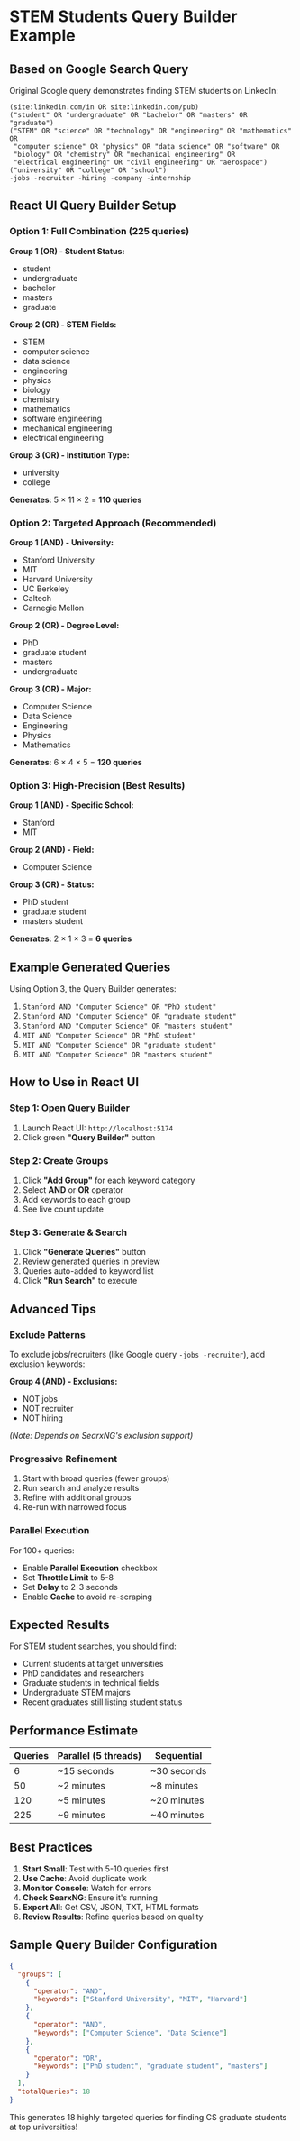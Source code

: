 # STEM Students Query Builder Example

## Based on Google Search Query

Original Google query demonstrates finding STEM students on LinkedIn:
```
(site:linkedin.com/in OR site:linkedin.com/pub) 
("student" OR "undergraduate" OR "bachelor" OR "masters" OR "graduate") 
("STEM" OR "science" OR "technology" OR "engineering" OR "mathematics" OR 
 "computer science" OR "physics" OR "data science" OR "software" OR 
 "biology" OR "chemistry" OR "mechanical engineering" OR 
 "electrical engineering" OR "civil engineering" OR "aerospace") 
("university" OR "college" OR "school") 
-jobs -recruiter -hiring -company -internship
```

## React UI Query Builder Setup

### Option 1: Full Combination (225 queries)

**Group 1 (OR) - Student Status:**
- student
- undergraduate  
- bachelor
- masters
- graduate

**Group 2 (OR) - STEM Fields:**
- STEM
- computer science
- data science
- engineering
- physics
- biology
- chemistry
- mathematics
- software engineering
- mechanical engineering
- electrical engineering

**Group 3 (OR) - Institution Type:**
- university
- college

**Generates**: 5 × 11 × 2 = **110 queries**

### Option 2: Targeted Approach (Recommended)

**Group 1 (AND) - University:**
- Stanford University
- MIT
- Harvard University
- UC Berkeley
- Caltech
- Carnegie Mellon

**Group 2 (OR) - Degree Level:**
- PhD
- graduate student
- masters
- undergraduate

**Group 3 (OR) - Major:**
- Computer Science
- Data Science
- Engineering
- Physics
- Mathematics

**Generates**: 6 × 4 × 5 = **120 queries**

### Option 3: High-Precision (Best Results)

**Group 1 (AND) - Specific School:**
- Stanford
- MIT

**Group 2 (AND) - Field:**
- Computer Science

**Group 3 (OR) - Status:**
- PhD student
- graduate student
- masters student

**Generates**: 2 × 1 × 3 = **6 queries**

## Example Generated Queries

Using Option 3, the Query Builder generates:

1. `Stanford AND "Computer Science" OR "PhD student"`
2. `Stanford AND "Computer Science" OR "graduate student"`
3. `Stanford AND "Computer Science" OR "masters student"`
4. `MIT AND "Computer Science" OR "PhD student"`
5. `MIT AND "Computer Science" OR "graduate student"`
6. `MIT AND "Computer Science" OR "masters student"`

## How to Use in React UI

### Step 1: Open Query Builder
1. Launch React UI: `http://localhost:5174`
2. Click green **"Query Builder"** button

### Step 2: Create Groups
1. Click **"Add Group"** for each keyword category
2. Select **AND** or **OR** operator
3. Add keywords to each group
4. See live count update

### Step 3: Generate & Search
1. Click **"Generate Queries"** button
2. Review generated queries in preview
3. Queries auto-added to keyword list
4. Click **"Run Search"** to execute

## Advanced Tips

### Exclude Patterns
To exclude jobs/recruiters (like Google query `-jobs -recruiter`), add exclusion keywords:

**Group 4 (AND) - Exclusions:**
- NOT jobs
- NOT recruiter
- NOT hiring

*(Note: Depends on SearxNG's exclusion support)*

### Progressive Refinement
1. Start with broad queries (fewer groups)
2. Run search and analyze results
3. Refine with additional groups
4. Re-run with narrowed focus

### Parallel Execution
For 100+ queries:
- Enable **Parallel Execution** checkbox
- Set **Throttle Limit** to 5-8
- Set **Delay** to 2-3 seconds
- Enable **Cache** to avoid re-scraping

## Expected Results

For STEM student searches, you should find:
- Current students at target universities
- PhD candidates and researchers
- Graduate students in technical fields
- Undergraduate STEM majors
- Recent graduates still listing student status

## Performance Estimate

| Queries | Parallel (5 threads) | Sequential |
|---------|---------------------|------------|
| 6 | ~15 seconds | ~30 seconds |
| 50 | ~2 minutes | ~8 minutes |
| 120 | ~5 minutes | ~20 minutes |
| 225 | ~9 minutes | ~40 minutes |

## Best Practices

1. **Start Small**: Test with 5-10 queries first
2. **Use Cache**: Avoid duplicate work
3. **Monitor Console**: Watch for errors
4. **Check SearxNG**: Ensure it's running
5. **Export All**: Get CSV, JSON, TXT, HTML formats
6. **Review Results**: Refine queries based on quality

## Sample Query Builder Configuration

```json
{
  "groups": [
    {
      "operator": "AND",
      "keywords": ["Stanford University", "MIT", "Harvard"]
    },
    {
      "operator": "AND", 
      "keywords": ["Computer Science", "Data Science"]
    },
    {
      "operator": "OR",
      "keywords": ["PhD student", "graduate student", "masters"]
    }
  ],
  "totalQueries": 18
}
```

This generates 18 highly targeted queries for finding CS graduate students at top universities!

